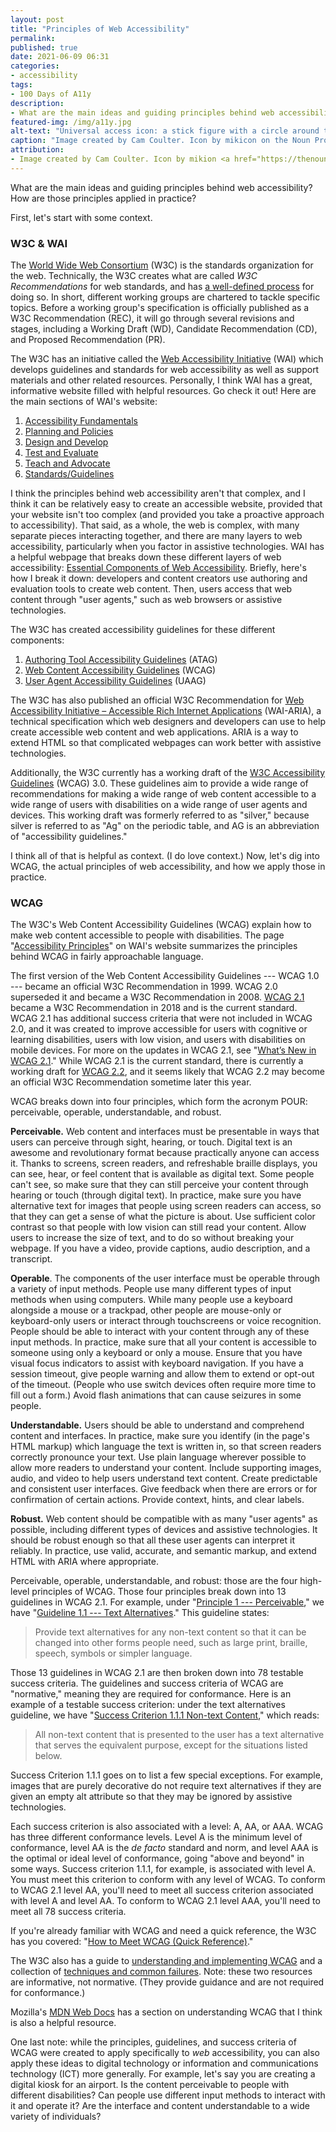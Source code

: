 ```yaml
---
layout: post
title: "Principles of Web Accessibility"
permalink:
published: true
date: 2021-06-09 06:31
categories:
- accessibility
tags:
- 100 Days of A11y
description:
- What are the main ideas and guiding principles behind web accessibility?
featured-img: /img/a11y.jpg
alt-text: "Universal access icon: a stick figure with a circle around them."
caption: "Image created by Cam Coulter. Icon by mikicon on the Noun Project."
attribution:
- Image created by Cam Coulter. Icon by mikion <a href="https://thenounproject.com/icon/975769/">on the Noun Project</a>.
---
```


What are the main ideas and guiding principles behind web accessibility? How are those principles applied in practice?

First, let's start with some context.

### W3C & WAI

The [World Wide Web Consortium](https://www.w3.org/) (W3C) is the standards organization for the web. Technically, the W3C creates what are called *W3C Recommendations* for web standards, and has [a well-defined process](https://www.w3.org/2020/Process-20200915/#rec-track) for doing so. In short, different working groups are chartered to tackle specific topics. Before a working group's specification is officially published as a W3C Recommendation (REC), it will go through several revisions and stages, including a Working Draft (WD), Candidate Recommendation (CD), and Proposed Recommendation (PR).

The W3C has an initiative called the [Web Accessibility Initiative](https://www.w3.org/WAI/) (WAI) which develops guidelines and standards for web accessibility as well as support materials and other related resources. Personally, I think WAI has a great, informative website filled with helpful resources. Go check it out! Here are the main sections of WAI's website:

1. [Accessibility Fundamentals](https://www.w3.org/WAI/fundamentals/)
2. [Planning and Policies](https://www.w3.org/WAI/planning/)
3. [Design and Develop](https://www.w3.org/WAI/design-develop/)
4. [Test and Evaluate](https://www.w3.org/WAI/test-evaluate/)
5. [Teach and Advocate](https://www.w3.org/WAI/teach-advocate/)
6. [Standards/Guidelines](https://www.w3.org/WAI/standards-guidelines/)

I think the principles behind web accessibility aren't that complex, and I think it can be relatively easy to create an accessible website, provided that your website isn't too complex (and provided you take a proactive approach to accessibility). That said, as a whole, the web is complex, with many separate pieces interacting together, and there are many layers to web accessibility, particularly when you factor in assistive technologies. WAI has a helpful webpage that breaks down these different layers of web accessibility: [Essential Components of Web Accessibility](https://www.w3.org/WAI/fundamentals/components/). Briefly, here's how I break it down: developers and content creators use authoring and evaluation tools to create web content. Then, users access that web content through "user agents," such as web browsers or assistive technologies.

The W3C has created accessibility guidelines for these different components:

1. [Authoring Tool Accessibility Guidelines](https://www.w3.org/WAI/standards-guidelines/atag/) (ATAG)
2. [Web Content Accessibility Guidelines](https://www.w3.org/WAI/standards-guidelines/wcag/) (WCAG)
3. [User Agent Accessibility Guidelines](https://www.w3.org/WAI/standards-guidelines/uaag/) (UAAG)

The W3C has also published an official W3C Recommendation for [Web Accessibility Initiative – Accessible Rich Internet Applications](https://www.w3.org/WAI/standards-guidelines/aria/) (WAI-ARIA), a technical specification which web designers and developers can use to help create accessible web content and web applications. ARIA is a way to extend HTML so that complicated webpages can work better with assistive technologies.

Additionally, the W3C currently has a working draft of the [W3C Accessibility Guidelines](https://www.w3.org/WAI/standards-guidelines/wcag/wcag3-intro/) (WCAG) 3.0. These guidelines aim to provide a wide range of recommendations for making a wide range of web content accessible to a wide range of users with disabilities on a wide range of user agents and devices. This working draft was formerly referred to as "silver," because silver is referred to as "Ag" on the periodic table, and AG is an abbreviation of "accessibility guidelines."

I think all of that is helpful as context. (I do love context.) Now, let's dig into WCAG, the actual principles of web accessibility, and how we apply those in practice.

### WCAG

The W3C's Web Content Accessibility Guidelines (WCAG) explain how to make web content accessible to people with disabilities. The page "[Accessibility Principles](https://www.w3.org/WAI/fundamentals/accessibility-principles/)" on WAI's website summarizes the principles behind WCAG in fairly approachable language.

The first version of the Web Content Accessibility Guidelines --- WCAG 1.0 --- became an official W3C Recommendation in 1999. WCAG 2.0 superseded it and became a W3C Recommendation in 2008. [WCAG 2.1](https://www.w3.org/TR/WCAG21/) became a W3C Recommendation in 2018 and is the current standard. WCAG 2.1 has additional success criteria that were not included in WCAG 2.0, and it was created to improve accessible for users with cognitive or learning disabilities, users with low vision, and users with disabilities on mobile devices. For more on the updates in WCAG 2.1, see "[What’s New in WCAG 2.1](https://www.w3.org/WAI/standards-guidelines/wcag/new-in-21/)." While WCAG 2.1 is the current standard, there is currently a working draft for [WCAG 2.2](https://www.w3.org/WAI/standards-guidelines/wcag/new-in-22/), and it seems likely that WCAG 2.2 may become an official W3C Recommendation sometime later this year.

WCAG breaks down into four principles, which form the acronym POUR: perceivable, operable, understandable, and robust.

**Perceivable.** Web content and interfaces must be presentable in ways that users can perceive through sight, hearing, or touch. Digital text is an awesome and revolutionary format because practically anyone can access it. Thanks to screens, screen readers, and refreshable braille displays, you can see, hear, or feel content that is available as digital text. Some people can't see, so make sure that they can still perceive your content through hearing or touch (through digital text). In practice, make sure you have alternative text for images that people using screen readers can access, so that they can get a sense of what the picture is about. Use sufficient color contrast so that people with low vision can still read your content. Allow users to increase the size of text, and to do so without breaking your webpage. If you have a video, provide captions, audio description, and a transcript.

**Operable**. The components of the user interface must be operable through a variety of input methods. People use many different types of input methods when using computers. While many people use a keyboard alongside a mouse or a trackpad, other people are mouse-only or keyboard-only users or interact through touchscreens or voice recognition. People should be able to interact with your content through any of these input methods. In practice, make sure that all your content is accessible to someone using only a keyboard or only a mouse. Ensure that you have visual focus indicators to assist with keyboard navigation. If you have a session timeout, give people warning and allow them to extend or opt-out of the timeout. (People who use switch devices often require more time to fill out a form.) Avoid flash animations that can cause seizures in some people.

**Understandable.** Users should be able to understand and comprehend content and interfaces. In practice, make sure you identify (in the page's HTML markup) which language the text is written in, so that screen readers correctly pronounce your text. Use plain language wherever possible to allow more readers to understand your content. Include supporting images, audio, and video to help users understand text content. Create predictable and consistent user interfaces. Give feedback when there are errors or for confirmation of certain actions. Provide context, hints, and clear labels.

**Robust.** Web content should be compatible with as many "user agents" as possible, including different types of devices and assistive technologies. It should be robust enough so that all these user agents can interpret it reliably. In practice, use valid, accurate, and semantic markup, and extend HTML with ARIA where appropriate.

Perceivable, operable, understandable, and robust: those are the four high-level principles of WCAG. Those four principles break down into 13 guidelines in WCAG 2.1. For example, under "[Principle 1 --- Perceivable](https://www.w3.org/TR/WCAG21/#perceivable)," we have "[Guideline 1.1 --- Text Alternatives](https://www.w3.org/TR/WCAG21/#text-alternatives)." This guideline states:

> Provide text alternatives for any non-text content so that it can be changed into other forms people need, such as large print, braille, speech, symbols or simpler language.

Those 13 guidelines in WCAG 2.1 are then broken down into 78 testable success criteria. The guidelines and success criteria of WCAG are "normative," meaning they are required for conformance. Here is an example of a testable success criterion: under the text alternatives guideline, we have "[Success Criterion 1.1.1 Non-text Content](https://www.w3.org/TR/WCAG21/#non-text-content)," which reads:

> All non-text content that is presented to the user has a text alternative that serves the equivalent purpose, except for the situations listed below.

Success Criterion 1.1.1 goes on to list a few special exceptions. For example, images that are purely decorative do not require text alternatives if they are given an empty alt attribute so that they may be ignored by assistive technologies.

Each success criterion is also associated with a level: A, AA, or AAA. WCAG has three different conformance levels. Level A is the minimum level of conformance, level AA is the *de facto* standard and norm, and level AAA is the optimal or ideal level of conformance, going "above and beyond" in some ways. Success criterion 1.1.1, for example, is associated with level A. You must meet this criterion to conform with any level of WCAG. To conform to WCAG 2.1 level AA, you'll need to meet all success criterion associated with level A and level AA. To conform to WCAG 2.1 level AAA, you'll need to meet all 78 success criteria. 

If you're already familiar with WCAG and need a quick reference, the W3C has you covered: "[How to Meet WCAG (Quick Reference)](https://www.w3.org/WAI/WCAG21/quickref/)."

The W3C also has a guide to [understanding and implementing WCAG](https://www.w3.org/WAI/WCAG21/Understanding/) and a collection of [techniques and common failures](https://www.w3.org/WAI/WCAG21/Techniques/). Note: these two resources are informative, not normative. (They provide guidance and are not required for conformance.)

Mozilla's [MDN Web Docs](https://developer.mozilla.org/en-US/docs/Web/Accessibility/Understanding_WCAG) has a section on understanding WCAG that I think is also a helpful resource.

One last note: while the principles, guidelines, and success criteria of WCAG were created to apply specifically to *web* accessibility, you can also apply these ideas to digital technology or information and communications technology (ICT) more generally. For example, let's say you are creating a digital kiosk for an airport. Is the content perceivable to people with different disabilities? Can people use different input methods to interact with it and operate it? Are the interface and content understandable to a wide variety of individuals?
